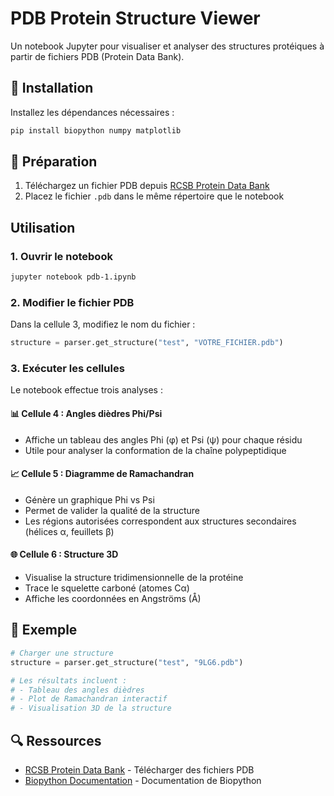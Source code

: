# PDB Protein Structure Viewer

Un notebook Jupyter pour visualiser et analyser des structures protéiques à partir de fichiers PDB (Protein Data Bank).

## 🔧 Installation

Installez les dépendances nécessaires :

```bash
pip install biopython numpy matplotlib
```

## 📁 Préparation

1. Téléchargez un fichier PDB depuis [RCSB Protein Data Bank](https://www.rcsb.org/)
2. Placez le fichier `.pdb` dans le même répertoire que le notebook


##  Utilisation

### 1. Ouvrir le notebook

```bash
jupyter notebook pdb-1.ipynb
```

### 2. Modifier le fichier PDB

Dans la cellule 3, modifiez le nom du fichier :

```python
structure = parser.get_structure("test", "VOTRE_FICHIER.pdb")
```

### 3. Exécuter les cellules

Le notebook effectue trois analyses :

#### 📊 Cellule 4 : Angles dièdres Phi/Psi
- Affiche un tableau des angles Phi (φ) et Psi (ψ) pour chaque résidu
- Utile pour analyser la conformation de la chaîne polypeptidique

#### 📈 Cellule 5 : Diagramme de Ramachandran
- Génère un graphique Phi vs Psi
- Permet de valider la qualité de la structure
- Les régions autorisées correspondent aux structures secondaires (hélices α, feuillets β)

#### 🌐 Cellule 6 : Structure 3D
- Visualise la structure tridimensionnelle de la protéine
- Trace le squelette carboné (atomes Cα)
- Affiche les coordonnées en Angströms (Å)

## 📖 Exemple

```python
# Charger une structure
structure = parser.get_structure("test", "9LG6.pdb")

# Les résultats incluent :
# - Tableau des angles dièdres
# - Plot de Ramachandran interactif
# - Visualisation 3D de la structure
```

## 🔍 Ressources

- [RCSB Protein Data Bank](https://www.rcsb.org/) - Télécharger des fichiers PDB
- [Biopython Documentation](https://biopython.org/docs/latest/) - Documentation de Biopython


